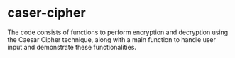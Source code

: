 # caser-cipher

The code consists of functions to perform encryption and decryption using the Caesar Cipher technique, along with a main function to handle user input and demonstrate these functionalities.
